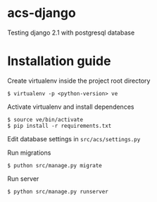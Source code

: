 # acs-django
Testing django 2.1 with postgresql database
# Installation guide
Create virtualenv inside the project root directory
```
$ virtualenv -p <python-version> ve
```
Activate virtualenv and install dependences
```
$ source ve/bin/activate
$ pip install -r requirements.txt
```
Edit database settings in `src/acs/settings.py`

Run migrations
```
$ puthon src/manage.py migrate
```
Run server
```
$ python src/manage.py runserver
```


